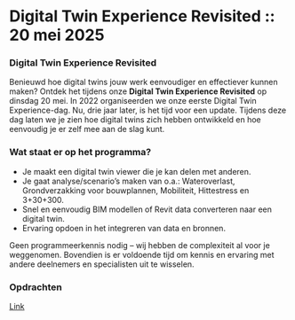 # Digital Twin Experience Revisited :: 20 mei 2025

### Digital Twin Experience Revisited

Benieuwd hoe digital twins jouw werk eenvoudiger en effectiever kunnen maken? Ontdek het tijdens onze **Digital Twin Experience Revisited** op dinsdag 20 mei. In 2022 organiseerden we onze eerste Digital Twin Experience-dag. Nu, drie jaar later, is het tijd voor een update. Tijdens deze dag laten we je zien hoe digital twins zich hebben ontwikkeld en hoe eenvoudig je er zelf mee aan de slag kunt.

### Wat staat er op het programma?
- Je maakt een digital twin viewer die je kan delen met anderen.
- Je gaat analyse/scenario’s maken van o.a.: Wateroverlast, Grondverzakking voor bouwplannen, Mobiliteit, Hittestress en 3+30+300. 
- Snel en eenvoudig BIM modellen of Revit data converteren naar een digital twin.
- Ervaring opdoen in het integreren van data en bronnen.

Geen programmeerkennis nodig – wij hebben de complexiteit al voor je weggenomen. Bovendien is er voldoende tijd om kennis en ervaring met andere deelnemers en specialisten uit te wisselen.

### Opdrachten
[Link](./Opdrachten.pdf)